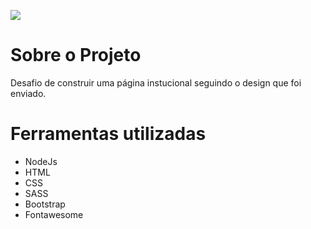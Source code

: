 ![](https://img.shields.io/badge/Thalesmau-Marun-red)

# Sobre o Projeto
Desafio de construir uma página instucional seguindo o design que foi enviado.

# Ferramentas utilizadas

- NodeJs
- HTML
- CSS
- SASS
- Bootstrap
- Fontawesome

